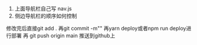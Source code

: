 1. 上面导航栏自己写 nav.js
2. 侧边导航栏的顺序如何控制

修改完后直接git add .
再git commit -m""
再yarn deploy或者npm run deploy进行部署
再 git push origin main 推送到github上